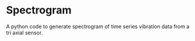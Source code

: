 # Spectrogram
A python code to generate spectrogram of time series vibration data from a tri axial sensor.

